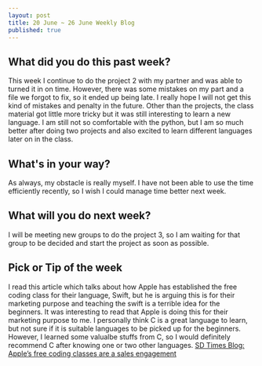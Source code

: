 ```yaml
---
layout: post
title: 20 June ~ 26 June Weekly Blog
published: true
---
```

## What did you do this past week?
This week I continue to do the project 2 with my partner and was able to turned it in on time. However, there was some mistakes on my part and a file we forgot to fix, so it ended up being late. I really hope I will not get this kind of mistakes and penalty in the future. Other than the projects, the class material got little more tricky but it was still interesting to learn a new language. I am still not so comfortable with the python, but I am so much better after doing two projects and also excited to learn different languages later on in the class.

## What's in your way?
As always, my obstacle is really myself. I have not been able to use the time efficiently recently, so I wish I could manage time better next week. 
    
## What will you do next week?
I will be meeting new groups to do the project 3, so I am waiting for that group to be decided and start the project as soon as possible.

   
## Pick or Tip of the week
I read this article which talks about how Apple has established the free coding class for their language, Swift, but he is arguing this is for their marketing purpose and teaching the swift is a terrible idea for the beginners. It was interesting to read that Apple is doing this for their marketing purpose to me. I personally think C is a great language to learn, but not sure if it is suitable languages to be picked up for the beginners. However, I learned some valualbe stuffs from C, so I would definitely recommend C after knowing one or two other languages.
<a href="http://sdtimes.com/sd-times-blog-apples-free-coding-classes-sales-engagement/">SD Times Blog: Apple’s free coding classes are a sales engagement</a>
